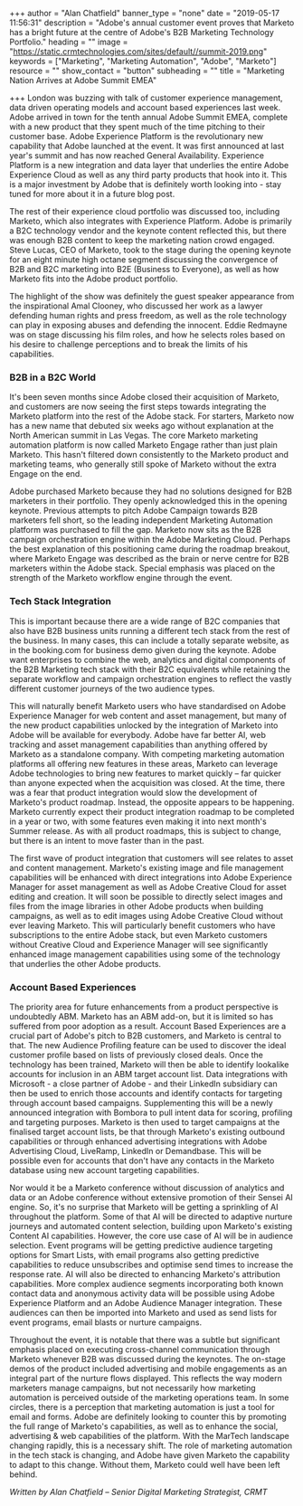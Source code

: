 +++
author = "Alan Chatfield"
banner_type = "none"
date = "2019-05-17 11:56:31"
description = "Adobe's annual customer event proves that Marketo has a bright future at the centre of Adobe's B2B Marketing Technology Portfolio."
heading = ""
image = "https://static.crmtechnologies.com/sites/default//summit-2019.png"
keywords = ["Marketing", "Marketing Automation", "Adobe", "Marketo"]
resource = ""
show_contact = "button"
subheading = ""
title = "Marketing Nation Arrives at Adobe Summit EMEA"

+++
London was buzzing with talk of customer experience management, data driven operating models and account based experiences last week. Adobe arrived in town for the tenth annual Adobe Summit EMEA, complete with a new product that they spent much of the time pitching to their customer base. Adobe Experience Platform is the revolutionary new capability that Adobe launched at the event. It was first announced at last year's summit and has now reached General Availability. Experience Platform is a new integration and data layer that underlies the entire Adobe Experience Cloud as well as any third party products that hook into it. This is a major investment by Adobe that is definitely worth looking into - stay tuned for more about it in a future blog post.

The rest of their experience cloud portfolio was discussed too, including Marketo, which also integrates with Experience Platform. Adobe is primarily a B2C technology vendor and the keynote content reflected this, but there was enough B2B content to keep the marketing nation crowd engaged. Steve Lucas, CEO of Marketo, took to the stage during the opening keynote for an eight minute high octane segment discussing the convergence of B2B and B2C marketing into B2E (Business to Everyone), as well as how Marketo fits into the Adobe product portfolio.

The highlight of the show was definitely the guest speaker appearance from the inspirational Amal Clooney, who discussed her work as a lawyer defending human rights and press freedom, as well as the role technology can play in exposing abuses and defending the innocent. Eddie Redmayne was on stage discussing his film roles, and how he selects roles based on his desire to challenge perceptions and to break the limits of his capabilities.

### B2B in a B2C World

It's been seven months since Adobe closed their acquisition of Marketo, and customers are now seeing the first steps towards integrating the Marketo platform into the rest of the Adobe stack. For starters, Marketo now has a new name that debuted six weeks ago without explanation at the North American summit in Las Vegas. The core Marketo marketing automation platform is now called Marketo Engage rather than just plain Marketo. This hasn't filtered down consistently to the Marketo product and marketing teams, who generally still spoke of Marketo without the extra Engage on the end.

Adobe purchased Marketo because they had no solutions designed for B2B marketers in their portfolio. They openly acknowledged this in the opening keynote. Previous attempts to pitch Adobe Campaign towards B2B marketers fell short, so the leading independent Marketing Automation platform was purchased to fill the gap. Marketo now sits as the B2B campaign orchestration engine within the Adobe Marketing Cloud. Perhaps the best explanation of this positioning came during the roadmap breakout, where Marketo Engage was described as the brain or nerve centre for B2B marketers within the Adobe stack. Special emphasis was placed on the strength of the Marketo workflow engine through the event.

### Tech Stack Integration

This is important because there are a wide range of B2C companies that also have B2B business units running a different tech stack from the rest of the business. In many cases, this can include a totally separate website, as in the booking.com for business demo given during the keynote. Adobe want enterprises to combine the web, analytics and digital components of the B2B Marketing tech stack with their B2C equivalents while retaining the separate workflow and campaign orchestration engines to reflect the vastly different customer journeys of the two audience types.

This will naturally benefit Marketo users who have standardised on Adobe Experience Manager for web content and asset management, but many of the new product capabilities unlocked by the integration of Marketo into Adobe will be available for everybody. Adobe have far better AI, web tracking and asset management capabilities than anything offered by Marketo as a standalone company. With competing marketing automation platforms all offering new features in these areas, Marketo can leverage Adobe technologies to bring new features to market quickly – far quicker than anyone expected when the acquisition was closed. At the time, there was a fear that product integration would slow the development of Marketo's product roadmap. Instead, the opposite appears to be happening. Marketo currently expect their product integration roadmap to be completed in a year or two, with some features even making it into next month's Summer release. As with all product roadmaps, this is subject to change, but there is an intent to move faster than in the past.

The first wave of product integration that customers will see relates to asset and content management. Marketo's existing image and file management capabilities will be enhanced with direct integrations into Adobe Experience Manager for asset management as well as Adobe Creative Cloud for asset editing and creation. It will soon be possible to directly select images and files from the image libraries in other Adobe products when building campaigns, as well as to edit images using Adobe Creative Cloud without ever leaving Marketo. This will particularly benefit customers who have subscriptions to the entire Adobe stack, but even Marketo customers without Creative Cloud and Experience Manager will see significantly enhanced image management capabilities using some of the technology that underlies the other Adobe products.

### Account Based Experiences

The priority area for future enhancements from a product perspective is undoubtedly ABM. Marketo has an ABM add-on, but it is limited so has suffered from poor adoption as a result. Account Based Experiences are a crucial part of Adobe's pitch to B2B customers, and Marketo is central to that. The new Audience Profiling feature can be used to discover the ideal customer profile based on lists of previously closed deals. Once the technology has been trained, Marketo will then be able to identify lookalike accounts for inclusion in an ABM target account list. Data integrations with Microsoft - a close partner of Adobe - and their LinkedIn subsidiary can then be used to enrich those accounts and identify contacts for targeting through account based campaigns. Supplementing this will be a newly announced integration with Bombora to pull intent data for scoring, profiling and targeting purposes. Marketo is then used to target campaigns at the finalised target account lists, be that through Marketo's existing outbound capabilities or through enhanced advertising integrations with Adobe Advertising Cloud, LiveRamp, LinkedIn or Demandbase. This will be possible even for accounts that don't have any contacts in the Marketo database using new account targeting capabilities.

Nor would it be a Marketo conference without discussion of analytics and data or an Adobe conference without extensive promotion of their Sensei AI engine. So, it's no surprise that Marketo will be getting a sprinkling of AI throughout the platform. Some of that AI will be directed to adaptive nurture journeys and automated content selection, building upon Marketo's existing Content AI capabilities. However, the core use case of AI will be in audience selection. Event programs will be getting predictive audience targeting options for Smart Lists, with email programs also getting predictive capabilities to reduce unsubscribes and optimise send times to increase the response rate. AI will also be directed to enhancing Marketo's attribution capabilities. More complex audience segments incorporating both known contact data and anonymous activity data will be possible using Adobe Experience Platform and an Adobe Audience Manager integration. These audiences can then be imported into Marketo and used as send lists for event programs, email blasts or nurture campaigns.

Throughout the event, it is notable that there was a subtle but significant emphasis placed on executing cross-channel communication through Marketo whenever B2B was discussed during the keynotes. The on-stage demos of the product included advertising and mobile engagements as an integral part of the nurture flows displayed. This reflects the way modern marketers manage campaigns, but not necessarily how marketing automation is perceived outside of the marketing operations team. In some circles, there is a perception that marketing automation is just a tool for email and forms. Adobe are definitely looking to counter this by promoting the full range of Marketo's capabilities, as well as to enhance the social, advertising & web capabilities of the platform. With the MarTech landscape changing rapidly, this is a necessary shift. The role of marketing automation in the tech stack is changing, and Adobe have given Marketo the capability to adapt to this change. Without them, Marketo could well have been left behind.

_Written by Alan Chatfield – Senior Digital Marketing Strategist, CRMT_
